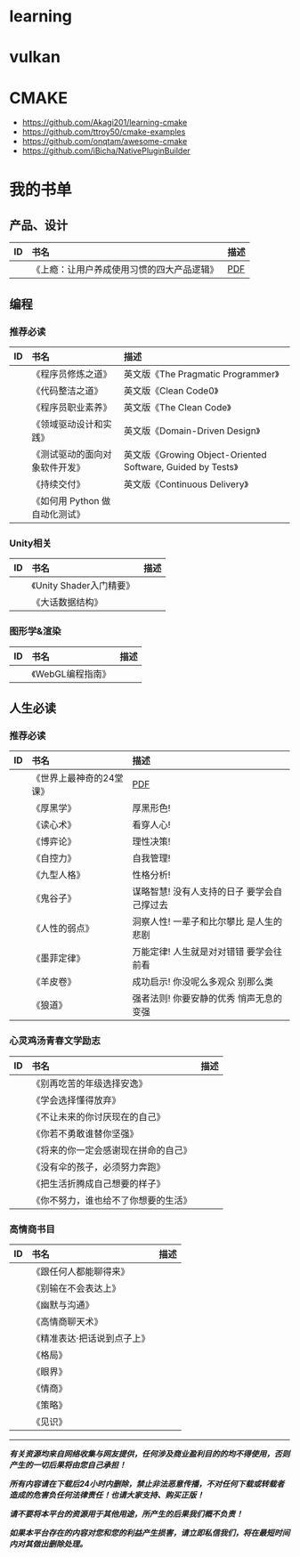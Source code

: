 # learning

# vulkan
# CMAKE
- https://github.com/Akagi201/learning-cmake
- https://github.com/ttroy50/cmake-examples
- https://github.com/onqtam/awesome-cmake
- https://github.com/iBicha/NativePluginBuilder


# 我的书单

## 产品、设计

|ID | 书名 | 描述 |
|:-- |:-- |:-- |
| | 《上瘾：让用户养成使用习惯的四大产品逻辑》| [PDF](http://s3.tdouplus.com/ebook/%E4%BA%A7%E5%93%81&%E8%AE%BE%E8%AE%A1/%E4%B8%8A%E7%98%BE%EF%BC%9A%E8%AE%A9%E7%94%A8%E6%88%B7%E5%85%BB%E6%88%90%E4%BD%BF%E7%94%A8%E4%B9%A0%E6%83%AF%E7%9A%84%E5%9B%9B%E5%A4%A7%E4%BA%A7%E5%93%81%E9%80%BB%E8%BE%91.pdf) |


## 编程

### 推荐必读

|ID | 书名 | 描述 |
|:-- |:-- |:-- |
| | 《程序员修炼之道》| 英文版《The Pragmatic Programmer》 |
| | 《代码整洁之道》| 英文版《Clean Code0》|
| | 《程序员职业素养》| 英文版《The Clean Code》|
| | 《领域驱动设计和实践》| 英文版《Domain-Driven Design》|
| | 《测试驱动的面向对象软件开发》| 英文版《Growing Object-Oriented Software, Guided by Tests》|
| | 《持续交付》| 英文版《Continuous Delivery》| 
| | 《如何用 Python 做自动化测试》|

### Unity相关

|ID | 书名 | 描述 |
|:-- |:-- |:-- |
| | 《Unity Shader入门精要》 |
| | 《大话数据结构》| | 

### 图形学&渲染

|ID | 书名 | 描述 |
|:-- |:-- |:-- |
| | 《WebGL编程指南》|



## 人生必读

### 推荐必读

|ID | 书名 | 描述 |
|:-- |:-- |:-- |
| |《世界上最神奇的24堂课》| [PDF](http://s3.tdouplus.com/ebook/%E4%BA%BA%E7%94%9F%E5%BF%85%E8%AF%BB/%E4%B8%96%E7%95%8C%E4%B8%8A%E6%9C%80%E7%A5%9E%E5%A5%87%E7%9A%8424%E5%A0%82%E8%AF%BE.pdf) | 
| |《厚黑学》| 厚黑形色! |
| |《读心术》| 看穿人心! |
| |《博弈论》| 理性决策! |
| |《自控力》| 自我管理! |
| |《九型人格》| 性格分析! |
| |《鬼谷子》| 谋略智慧! 没有人支持的日子 要学会自己撑过去 |
| |《人性的弱点》| 洞察人性! 一辈子和比尔攀比 是人生的悲剧 |
| |《墨菲定律》| 万能定律! 人生就是对对错错 要学会往前看 |
| |《羊皮卷》| 成功启示! 你没呢么多观众 别那么类 |
| |《狼道》| 强者法则! 你要安静的优秀 悄声无息的变强 |

### 心灵鸡汤青春文学励志

|ID | 书名 | 描述 |
|:-- |:-- |:-- |
| |《别再吃苦的年级选择安逸》| |
| |《学会选择懂得放弃》| |
| |《不让未来的你讨厌现在的自己》| |
| |《你若不勇敢谁替你坚强》| |
| |《将来的你一定会感谢现在拼命的自己》| |
| |《没有伞的孩子，必须努力奔跑》| |
| |《把生活折腾成自己想要的样子》| |
| |《你不努力，谁也给不了你想要的生活》| |

### 高情商书目

|ID | 书名 | 描述 |
|:-- |:-- |:-- |
| |《跟任何人都能聊得来》| |
| |《别输在不会表达上》| |
| |《幽默与沟通》| |
| |《高情商聊天术》| |
| |《精准表达·把话说到点子上》| |
| |《格局》| |
| |《眼界》| |
| |《情商》| |
| |《策略》| |
| |《见识》| |


---

***有关资源均来自网络收集与网友提供，任何涉及商业盈利目的的均不得使用，否则产生的一切后果将由您自己承担！***

***所有内容请在下载后24小时内删除，禁止非法恶意传播，不对任何下载或转载者造成的危害负任何法律责任！也请大家支持、购买正版！***

***请不要将本平台的资源用于其他用途，所产生的后果我们概不负责！***

***如果本平台存在的内容对您和您的利益产生损害，请立即私信我们，将在最短时间内对其做出删除处理。***
